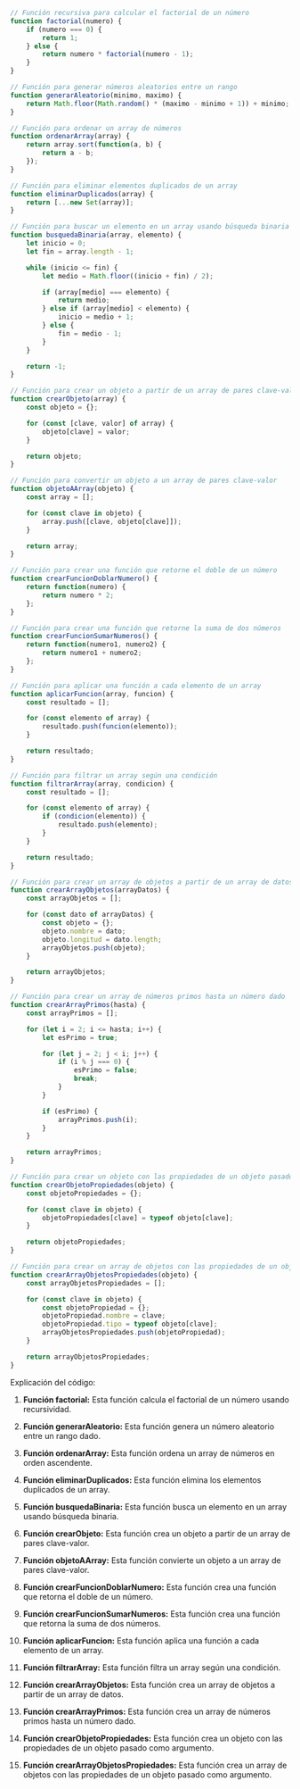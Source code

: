 ```javascript
// Función recursiva para calcular el factorial de un número
function factorial(numero) {
    if (numero === 0) {
        return 1;
    } else {
        return numero * factorial(numero - 1);
    }
}

// Función para generar números aleatorios entre un rango
function generarAleatorio(minimo, maximo) {
    return Math.floor(Math.random() * (maximo - minimo + 1)) + minimo;
}

// Función para ordenar un array de números
function ordenarArray(array) {
    return array.sort(function(a, b) {
        return a - b;
    });
}

// Función para eliminar elementos duplicados de un array
function eliminarDuplicados(array) {
    return [...new Set(array)];
}

// Función para buscar un elemento en un array usando búsqueda binaria
function busquedaBinaria(array, elemento) {
    let inicio = 0;
    let fin = array.length - 1;

    while (inicio <= fin) {
        let medio = Math.floor((inicio + fin) / 2);

        if (array[medio] === elemento) {
            return medio;
        } else if (array[medio] < elemento) {
            inicio = medio + 1;
        } else {
            fin = medio - 1;
        }
    }

    return -1;
}

// Función para crear un objeto a partir de un array de pares clave-valor
function crearObjeto(array) {
    const objeto = {};

    for (const [clave, valor] of array) {
        objeto[clave] = valor;
    }

    return objeto;
}

// Función para convertir un objeto a un array de pares clave-valor
function objetoAArray(objeto) {
    const array = [];

    for (const clave in objeto) {
        array.push([clave, objeto[clave]]);
    }

    return array;
}

// Función para crear una función que retorne el doble de un número
function crearFuncionDoblarNumero() {
    return function(numero) {
        return numero * 2;
    };
}

// Función para crear una función que retorne la suma de dos números
function crearFuncionSumarNumeros() {
    return function(numero1, numero2) {
        return numero1 + numero2;
    };
}

// Función para aplicar una función a cada elemento de un array
function aplicarFuncion(array, funcion) {
    const resultado = [];

    for (const elemento of array) {
        resultado.push(funcion(elemento));
    }

    return resultado;
}

// Función para filtrar un array según una condición
function filtrarArray(array, condicion) {
    const resultado = [];

    for (const elemento of array) {
        if (condicion(elemento)) {
            resultado.push(elemento);
        }
    }

    return resultado;
}

// Función para crear un array de objetos a partir de un array de datos
function crearArrayObjetos(arrayDatos) {
    const arrayObjetos = [];

    for (const dato of arrayDatos) {
        const objeto = {};
        objeto.nombre = dato;
        objeto.longitud = dato.length;
        arrayObjetos.push(objeto);
    }

    return arrayObjetos;
}

// Función para crear un array de números primos hasta un número dado
function crearArrayPrimos(hasta) {
    const arrayPrimos = [];

    for (let i = 2; i <= hasta; i++) {
        let esPrimo = true;

        for (let j = 2; j < i; j++) {
            if (i % j === 0) {
                esPrimo = false;
                break;
            }
        }

        if (esPrimo) {
            arrayPrimos.push(i);
        }
    }

    return arrayPrimos;
}

// Función para crear un objeto con las propiedades de un objeto pasado como argumento
function crearObjetoPropiedades(objeto) {
    const objetoPropiedades = {};

    for (const clave in objeto) {
        objetoPropiedades[clave] = typeof objeto[clave];
    }

    return objetoPropiedades;
}

// Función para crear un array de objetos con las propiedades de un objeto pasado como argumento
function crearArrayObjetosPropiedades(objeto) {
    const arrayObjetosPropiedades = [];

    for (const clave in objeto) {
        const objetoPropiedad = {};
        objetoPropiedad.nombre = clave;
        objetoPropiedad.tipo = typeof objeto[clave];
        arrayObjetosPropiedades.push(objetoPropiedad);
    }

    return arrayObjetosPropiedades;
}
```

Explicación del código:

1. **Función factorial:** Esta función calcula el factorial de un número usando recursividad.

2. **Función generarAleatorio:** Esta función genera un número aleatorio entre un rango dado.

3. **Función ordenarArray:** Esta función ordena un array de números en orden ascendente.

4. **Función eliminarDuplicados:** Esta función elimina los elementos duplicados de un array.

5. **Función busquedaBinaria:** Esta función busca un elemento en un array usando búsqueda binaria.

6. **Función crearObjeto:** Esta función crea un objeto a partir de un array de pares clave-valor.

7. **Función objetoAArray:** Esta función convierte un objeto a un array de pares clave-valor.

8. **Función crearFuncionDoblarNumero:** Esta función crea una función que retorna el doble de un número.

9. **Función crearFuncionSumarNumeros:** Esta función crea una función que retorna la suma de dos números.

10. **Función aplicarFuncion:** Esta función aplica una función a cada elemento de un array.

11. **Función filtrarArray:** Esta función filtra un array según una condición.

12. **Función crearArrayObjetos:** Esta función crea un array de objetos a partir de un array de datos.

13. **Función crearArrayPrimos:** Esta función crea un array de números primos hasta un número dado.

14. **Función crearObjetoPropiedades:** Esta función crea un objeto con las propiedades de un objeto pasado como argumento.

15. **Función crearArrayObjetosPropiedades:** Esta función crea un array de objetos con las propiedades de un objeto pasado como argumento.